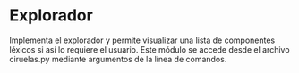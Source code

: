 # Explorador

Implementa el explorador y permite visualizar una lista de componentes léxicos si así lo requiere el usuario. Este módulo se accede desde el archivo ciruelas.py mediante argumentos de la línea de comandos.


